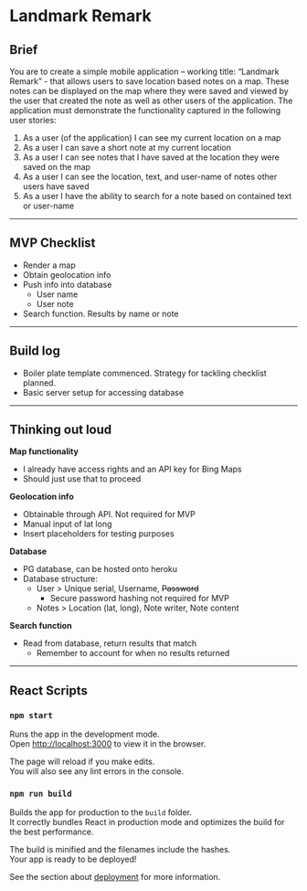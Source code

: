 # Landmark Remark

## Brief

You are to create a simple mobile application – working title: “Landmark Remark” - that allows users to save location based notes on a map. These notes can be displayed on the map where they were saved and viewed by the user that created the note as well as other users of the application. The application must demonstrate the functionality captured in the following user stories:

1. As a user (of the application) I can see my current location on a map
2. As a user I can save a short note at my current location
3. As a user I can see notes that I have saved at the location they were saved on the map
4. As a user I can see the location, text, and user-name of notes other users have saved
5. As a user I have the ability to search for a note based on contained text or user-name

---

## MVP Checklist
- Render a map
- Obtain geolocation info
- Push info into database
  - User name
  - User note
- Search function. Results by name or note

---

## Build log
- Boiler plate template commenced. Strategy for tackling checklist planned.
- Basic server setup for accessing database

---

## Thinking out loud
**Map functionality**
- I already have access rights and an API key for Bing Maps
- Should just use that to proceed

**Geolocation info**
- Obtainable through API. Not required for MVP
- Manual input of lat long
- Insert placeholders for testing purposes

**Database**
- PG database, can be hosted onto heroku
- Database structure:
  - User > Unique serial, Username, ~~Password~~
    - Secure password hashing not required for MVP
  - Notes > Location (lat, long), Note writer, Note content

**Search function**
- Read from database, return results that match
  - Remember to account for when no results returned

---

## React Scripts

### `npm start`

Runs the app in the development mode.<br />
Open [http://localhost:3000](http://localhost:3000) to view it in the browser.

The page will reload if you make edits.<br />
You will also see any lint errors in the console.

### `npm run build`

Builds the app for production to the `build` folder.<br />
It correctly bundles React in production mode and optimizes the build for the best performance.

The build is minified and the filenames include the hashes.<br />
Your app is ready to be deployed!

See the section about [deployment](https://facebook.github.io/create-react-app/docs/deployment) for more information.
